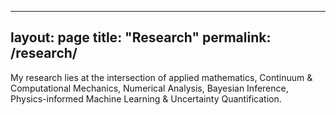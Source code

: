 
---
layout: page
title: "Research"
permalink: /research/
---

My research lies at the intersection of applied mathematics, Continuum & Computational Mechanics, Numerical Analysis, Bayesian Inference, Physics-informed Machine Learning & Uncertainty Quantification.